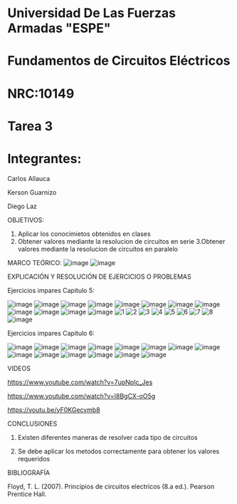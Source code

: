 # Universidad De Las Fuerzas Armadas "ESPE"

# Fundamentos de Circuitos Eléctricos 
# NRC:10149
# Tarea 3

 # Integrantes:
 
 Carlos Allauca
 
 Kerson Guarnizo
 
 Diego Laz

OBJETIVOS:
1. Aplicar los conocimietos obtenidos en clases
2. Obtener valores mediante la resolucion de circuitos en serie
3.Obtener valores mediante la resolucion de circuitos en paralelo

MARCO TEÓRICO:
![image](https://user-images.githubusercontent.com/93835463/143525073-398f60b0-4a90-48c6-b129-f6b51ed4a9f8.png)
![image](https://user-images.githubusercontent.com/93835463/143526056-b881f111-afd5-4b91-9a87-ba8bbc8e88a5.png)

EXPLICACIÓN Y RESOLUCIÓN DE EJERCICIOS O PROBLEMAS

Ejercicios impares Capitulo 5:

![image](https://user-images.githubusercontent.com/93835463/143526403-43f7dfef-22e4-409f-b53c-c38ec0ff7456.png)
![image](https://user-images.githubusercontent.com/93835463/143526414-b2cb71bd-c843-4f24-bf22-6d4767c862ab.png)
![image](https://user-images.githubusercontent.com/93835463/143526426-b17f1a4d-f17d-470f-b7c2-836939d0c43a.png)
![image](https://user-images.githubusercontent.com/93835463/143526433-7953b10c-493c-4836-b746-3b23260c4148.png)
![image](https://user-images.githubusercontent.com/93835463/143526500-ab4c119e-0745-4663-af3c-1a83514bd2f7.png)
![image](https://user-images.githubusercontent.com/93835463/143526517-93c0560b-92b6-40cb-b13d-d2aca758e11e.png)
![image](https://user-images.githubusercontent.com/93835463/143526540-765ce38d-41fe-46d2-bede-d312719d765f.png)
![image](https://user-images.githubusercontent.com/93835463/143526547-d5532865-7720-43b2-971b-2a661bdd98d0.png)
![image](https://user-images.githubusercontent.com/93835463/143526551-610383f0-80b2-43b0-94bf-b4f0d6fab163.png)
![image](https://user-images.githubusercontent.com/93835463/143526616-9ac62570-ac25-4fab-9950-2d4d120bac16.png)
![image](https://user-images.githubusercontent.com/93835463/143526635-d0e220b6-5973-42b0-8160-f7251e2f3eff.png)
![image](https://user-images.githubusercontent.com/93835463/143527073-5202a015-b09c-4bb7-869b-d0283364fa95.png)
![1](https://user-images.githubusercontent.com/93835463/143527636-0a7a04e9-dd0f-4dc9-998c-9e7f247d0d0e.jpg)
![2](https://user-images.githubusercontent.com/93835463/143527645-18172dfe-29bf-4ae2-b029-beb009b9a4ff.jpg)
![3](https://user-images.githubusercontent.com/93835463/143527646-464a206f-decc-4ea1-a381-4b40f7c9f347.jpg)
![4](https://user-images.githubusercontent.com/93835463/143527652-bd3904f1-a51e-4afc-9323-2990341ffdde.jpg)
![5](https://user-images.githubusercontent.com/93835463/143527659-510b6757-c471-49cf-8278-468d9143cf4f.jpg)
![6](https://user-images.githubusercontent.com/93835463/143528114-f567a223-75a8-42ac-9f7a-c7214eeb25af.jpg)
![7](https://user-images.githubusercontent.com/93835463/143528121-99cea700-d255-4d54-b3aa-9e35a30277b0.jpg)
![8](https://user-images.githubusercontent.com/93835463/143528128-cb8e507c-4ac6-4e5d-8e17-1f0d2320be4b.jpg)
![image](https://user-images.githubusercontent.com/93835463/143527666-ffee3dd5-439d-4ad0-94b9-db5b1fe72dbb.png)

Ejercicios impares Capitulo 6:

![image](https://user-images.githubusercontent.com/93835463/143529680-9974dac0-3c3a-4e4e-a173-b495cdb6de7c.png)
![image](https://user-images.githubusercontent.com/93835463/143529704-e9c59b85-fd61-49c4-9ea9-b19819293352.png)
![image](https://user-images.githubusercontent.com/93835463/143529720-a104318d-f0db-4c38-a304-5002a4166ff6.png)
![image](https://user-images.githubusercontent.com/93835463/143529734-3cd04430-b431-483a-af54-ab45bea1fc37.png)
![image](https://user-images.githubusercontent.com/93835463/143529740-a82faf57-8694-4f4d-a0b0-70cbfb8ff2cd.png)
![image](https://user-images.githubusercontent.com/93835463/143529758-497c04af-554f-4cd3-ad6c-3f4ba35929a2.png)
![image](https://user-images.githubusercontent.com/93835463/143529771-aca96992-f2c0-4f4f-a561-3b95202137b5.png)
![image](https://user-images.githubusercontent.com/93835463/143529785-1f138f01-b905-4ed2-82fc-5a69b15566b7.png)
![image](https://user-images.githubusercontent.com/93835463/143529795-23b48430-40b8-412f-a48b-7967c7c8be88.png)
![image](https://user-images.githubusercontent.com/93835463/143529811-44deefbf-7d41-4057-99b0-d12aada058df.png)
![image](https://user-images.githubusercontent.com/93835463/143529933-6b0621fd-59fb-450c-a3c6-9ad72c380bbc.png)
![image](https://user-images.githubusercontent.com/93835463/143529848-a233ad18-068e-450e-a152-ddc0648c9b38.png)
![image](https://user-images.githubusercontent.com/93835463/143529833-827c3305-d2e1-40dc-917a-8e19e3c5a29b.png)
![image](https://user-images.githubusercontent.com/93835463/143529976-2b0ace2c-1eb6-4968-a554-8d5f9be16806.png)

VIDEOS

https://www.youtube.com/watch?v=7upNpIc_Jes

https://www.youtube.com/watch?v=I8BgCX-oO5g

https://youtu.be/yF0KGecvmb8

CONCLUSIONES

1. Existen diferentes maneras de resolver cada tipo de circuitos 

2. Se debe aplicar los metodos correctamente para obtener los valores requeridos


BIBLIOGRAFÍA

Floyd, T. L. (2007). Principios de circuitos electricos (8.a ed.). Pearson Prentice Hall.
